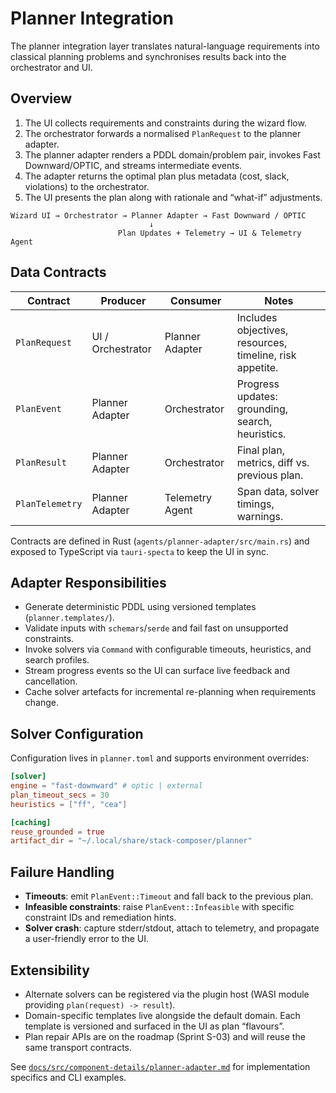 # Planner Integration

The planner integration layer translates natural-language requirements into
classical planning problems and synchronises results back into the orchestrator
and UI.

## Overview

1. The UI collects requirements and constraints during the wizard flow.
2. The orchestrator forwards a normalised `PlanRequest` to the planner adapter.
3. The planner adapter renders a PDDL domain/problem pair, invokes Fast
   Downward/OPTIC, and streams intermediate events.
4. The adapter returns the optimal plan plus metadata (cost, slack, violations)
   to the orchestrator.
5. The UI presents the plan along with rationale and “what-if” adjustments.

```text
Wizard UI → Orchestrator → Planner Adapter → Fast Downward / OPTIC
                               ↓
                        Plan Updates + Telemetry → UI & Telemetry Agent
```

## Data Contracts

| Contract            | Producer        | Consumer      | Notes                                                      |
| ------------------- | --------------- | ------------- | ---------------------------------------------------------- |
| `PlanRequest`       | UI / Orchestrator | Planner Adapter | Includes objectives, resources, timeline, risk appetite.  |
| `PlanEvent`         | Planner Adapter | Orchestrator  | Progress updates: grounding, search, heuristics.           |
| `PlanResult`        | Planner Adapter | Orchestrator  | Final plan, metrics, diff vs. previous plan.               |
| `PlanTelemetry`     | Planner Adapter | Telemetry Agent | Span data, solver timings, warnings.                      |

Contracts are defined in Rust (`agents/planner-adapter/src/main.rs`) and exposed
to TypeScript via `tauri-specta` to keep the UI in sync.

## Adapter Responsibilities

- Generate deterministic PDDL using versioned templates (`planner.templates/`).
- Validate inputs with `schemars`/`serde` and fail fast on unsupported
  constraints.
- Invoke solvers via `Command` with configurable timeouts, heuristics, and
  search profiles.
- Stream progress events so the UI can surface live feedback and cancellation.
- Cache solver artefacts for incremental re-planning when requirements change.

## Solver Configuration

Configuration lives in `planner.toml` and supports environment overrides:

```toml
[solver]
engine = "fast-downward" # optic | external
plan_timeout_secs = 30
heuristics = ["ff", "cea"]

[caching]
reuse_grounded = true
artifact_dir = "~/.local/share/stack-composer/planner"
```

## Failure Handling

- **Timeouts**: emit `PlanEvent::Timeout` and fall back to the previous plan.
- **Infeasible constraints**: raise `PlanEvent::Infeasible` with specific
  constraint IDs and remediation hints.
- **Solver crash**: capture stderr/stdout, attach to telemetry, and propagate a
  user-friendly error to the UI.

## Extensibility

- Alternate solvers can be registered via the plugin host (WASI module providing
  `plan(request) -> result`).
- Domain-specific templates live alongside the default domain. Each template is
  versioned and surfaced in the UI as plan “flavours”.
- Plan repair APIs are on the roadmap (Sprint S-03) and will reuse the same
  transport contracts.

See [`docs/src/component-details/planner-adapter.md`](../component-details/planner-adapter.md)
for implementation specifics and CLI examples.
